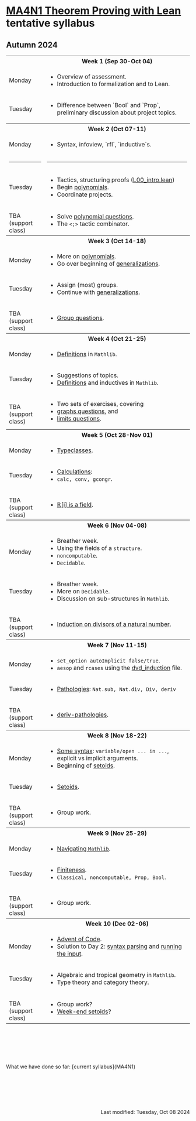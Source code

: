 <script type="text/javascript" id="MathJax-script" async
  src="https://cdn.jsdelivr.net/npm/mathjax@3/es5/tex-mml-chtml.js">
</script>
<script>
  MathJax = {
    tex: {
      inlineMath: [['$', '$']]
    }
  };
</script>

<!-- https://www.geeksforgeeks.org/how-to-reload-page-only-once-in-javascript/ -->
<script type='text/javascript'>
  (() => {
      if (window.localStorage) {
          if (!localStorage.getItem('reload')) {
              localStorage['reload'] = true;
              window.location.reload();
          } else {
              localStorage.removeItem('reload');
          }
      }
  })();
</script>
# [MA4N1 Theorem Proving with Lean](https://adomani.github.io/Syllabus/MA4N1/toc) tentative syllabus
## Autumn 2024

<table>
  <tbody>
<!--  ##################  Week 1  ################## -->
    <tr><th></th><th style="text-align: center">Week 1 (Sep 30-Oct 04)</th></tr>
    <tr><td>Monday</td>
      <td>
        <ul>
          <li>Overview of assessment.</li>
          <li>Introduction to formalization and to Lean.</li>
        </ul>
      </td>
    </tr>
    <tr><td>Tuesday</td>
      <td>
        <ul>
          <li>Difference between `Bool` and `Prop`, preliminary discussion about project topics.</li>
        </ul>
      </td>
    </tr>
<!--  ##################  Week 2  ################## -->
    <tr><th></th><th style="text-align: center">Week 2 (Oct 07-11)</th></tr>
    <tr><td>Monday</td>
      <td>
        <ul>
          <li>Syntax, infoview, `rfl`, `inductive`s.</li>
        </ul>
      </td>
    </tr>
    <tr><td class="divider"><hr/></td><td class="divider"><hr/></td></tr>
    <tr><td>Tuesday</td>
      <td>
        <ul>
          <li>Tactics, structuring proofs (<a href="https://github.com/adomani/MA4N1_Theorem_proving_with_Lean/blob/master/MA4N1/L00_intro.lean">L00_intro.lean</a>)</li>
          <li>Begin <a href="https://github.com/adomani/MA4N1_Theorem_proving_with_Lean/blob/master/MA4N1/L01_polynomials.lean">polynomials</a>.</li>
          <li>Coordinate projects.</li>
        </ul>
      </td>
    </tr>
    <tr><td><p style="margin-bottom:0;">TBA</p><p style="margin : 0; padding-top:0;">(support class)</p></td>
      <td>
        <ul>
          <li>Solve <a href="https://github.com/adomani/MA4N1_Theorem_proving_with_Lean/blob/master/MA4N1/L01_polynomial_questions.lean">polynomial questions</a>.</li>
          <li>The <code><;></code> tactic combinator.</li>
        </ul>
      </td>
    </tr>
<!--  ##################  Week 3  ################## -->
    <tr><th></th><th style="text-align: center">Week 3 (Oct 14-18)</th></tr>
    <tr><td>Monday</td>
      <td>
        <ul>
          <li>More on <a href="https://github.com/adomani/MA4N1_Theorem_proving_with_Lean/blob/master/MA4N1/L01_polynomials.lean">polynomials</a>.</li>
          <li>Go over beginning of <a href="https://github.com/adomani/MA4N1_Theorem_proving_with_Lean/blob/master/MA4N1/L02_generalizations.lean">generalizations</a>.</li>
        </ul>
      </td>
    </tr>
    <tr><td>Tuesday</td>
      <td>
        <ul>
          <li>Assign (most) groups.</li>
          <li>Continue with <a href="https://github.com/adomani/MA4N1_Theorem_proving_with_Lean/blob/master/MA4N1/L02_generalizations.lean">generalizations</a>.</li>
        </ul>
      </td>
    </tr>
    <tr><td><p style="margin-bottom:0;">TBA</p><p style="margin : 0; padding-top:0;">(support class)</p></td>
      <td>
        <ul>
          <li><a href="https://github.com/adomani/MA4N1_Theorem_proving_with_Lean/blob/master/MA4N1/L03_groups_questions.lean">Group questions</a>.</li>
        </ul>
      </td>
    </tr>
<!--  ##################  Week 4  ################## -->
    <tr><th></th><th style="text-align: center">Week 4 (Oct 21-25)</th></tr>
    <tr><td>Monday</td>
      <td>
        <ul>
          <li><a href="https://github.com/adomani/MA4N1_Theorem_proving_with_Lean/blob/master/MA4N1/L04_definitions.lean">Definitions</a> in <code>Mathlib</code>.</li>
        </ul>
      </td>
    </tr>
    <tr><td>Tuesday</td>
      <td>
        <ul>
          <li>Suggestions of topics.</li>
          <li><a href="https://github.com/adomani/MA4N1_Theorem_proving_with_Lean/blob/master/MA4N1/L04_definitions.lean">Definitions</a> and inductives in <code>Mathlib</code>.</li>
        </ul>
      </td>
    </tr>
    <tr><td><p style="margin-bottom:0;">TBA</p><p style="margin : 0; padding-top:0;">(support class)</p></td>
      <td>
        <ul>
          <li>Two sets of exercises, covering</li>
          <li><a href="https://github.com/adomani/MA4N1_Theorem_proving_with_Lean/blob/master/MA4N1/L05_graphs_questions.lean">graphs questions</a>, and</li>
          <li><a href="https://github.com/adomani/MA4N1_Theorem_proving_with_Lean/blob/master/MA4N1/L05_limits_questions.lean">limits questions</a>.</li>
        </ul>
      </td>
    </tr>
<!--  ##################  Week 5  ################## -->
    <tr><th></th><th style="text-align: center">Week 5 (Oct 28-Nov 01)</th></tr>
    <tr><td>Monday</td>
      <td>
        <ul>
          <li><a href="https://github.com/adomani/MA4N1_Theorem_proving_with_Lean/blob/master/MA4N1/L06_typeclasses.lean">Typeclasses</a>.</li>
        </ul>
      </td>
    </tr>
    <tr><td>Tuesday</td>
      <td>
        <ul>
          <li><a href="https://github.com/adomani/MA4N1_Theorem_proving_with_Lean/blob/master/MA4N1/L07_calculations.lean">Calculations</a>:</li>
          <li><code>calc, conv, gcongr</code>.</li>
        </ul>
      </td>
    </tr>
    <tr><td><p style="margin-bottom:0;">TBA</p><p style="margin : 0; padding-top:0;">(support class)</p></td>
      <td>
        <ul>
          <li><a href="https://github.com/adomani/MA4N1_Theorem_proving_with_Lean/blob/master/MA4N1/L08_Ri_hard.lean">&#x211D;[i] is a field</a>.</li>
        </ul>
      </td>
    </tr>
<!--  ##################  Week 6  ################## -->
    <tr><th></th><th style="text-align: center">Week 6 (Nov 04-08)</th></tr>
    <tr><td>Monday</td>
      <td>
        <ul>
          <li>Breather week.</li>
          <li>Using the fields of a <code>structure</code>.</li>
          <li><code>noncomputable</code>.</li>
          <li><code>Decidable</code>.</li>
        </ul>
      </td>
    </tr>
    <tr><td>Tuesday</td>
      <td>
        <ul>
          <li>Breather week.</li>
          <li>More on <code>Decidable</code>.</li>
          <li>Discussion on sub-structures in <code>Mathlib</code>.</li>
        </ul>
      </td>
    </tr>
    <tr><td><p style="margin-bottom:0;">TBA</p><p style="margin : 0; padding-top:0;">(support class)</p></td>
      <td>
        <ul>
          <li><a href="https://github.com/adomani/MA4N1_Theorem_proving_with_Lean/blob/master/MA4N1/L10_dvd_induction.lean">Induction on divisors of a natural number</a>.</li>
        </ul>
      </td>
    </tr>
<!--  ##################  Week 7  ################## -->
    <tr><th></th><th style="text-align: center">Week 7 (Nov 11-15)</th></tr>
    <tr><td>Monday</td>
      <td>
        <ul>
          <li><code>set_option autoImplicit false/true</code>.</li>
          <li><code>aesop</code> and <code>rcases</code> using the <a href="https://github.com/adomani/MA4N1_Theorem_proving_with_Lean/blob/master/MA4N1/L10_dvd_induction.lean">dvd_induction</a> file.</li>
        </ul>
      </td>
    </tr>
    <tr><td>Tuesday</td>
      <td>
        <ul>
          <li><a href="https://github.com/adomani/MA4N1_Theorem_proving_with_Lean/blob/master/MA4N1/L12_pathologies.lean">Pathologies</a>: <code>Nat.sub, Nat.div, Div, deriv</code></li>
        </ul>
      </td>
    </tr>
    <tr><td><p style="margin-bottom:0;">TBA</p><p style="margin : 0; padding-top:0;">(support class)</p></td>
      <td>
        <ul>
          <li><a href="https://github.com/adomani/MA4N1_Theorem_proving_with_Lean/blob/master/MA4N1/L13_deriv_pathologies_questions.lean">deriv-pathologies</a>.</li>
        </ul>
      </td>
    </tr>
<!--  ##################  Week 8  ################## -->
    <tr><th></th><th style="text-align: center">Week 8 (Nov 18-22)</th></tr>
    <tr><td>Monday</td>
      <td>
        <ul>
          <li><a href="https://github.com/adomani/MA4N1_Theorem_proving_with_Lean/blob/master/MA4N1/L14_in_implicit_explicit.lean">Some syntax</a>: <code>variable/open ... in ...</code>, explicit vs implicit arguments.</li>
          <li>Beginning of <a href="https://github.com/adomani/MA4N1_Theorem_proving_with_Lean/blob/master/MA4N1/L15_setoids.lean">setoids</a>.</li>
        </ul>
      </td>
    </tr>
    <tr><td>Tuesday</td>
      <td>
        <ul>
          <li><a href="https://github.com/adomani/MA4N1_Theorem_proving_with_Lean/blob/master/MA4N1/L15_setoids.lean">Setoids</a>.</li>
        </ul>
      </td>
    </tr>
    <tr><td><p style="margin-bottom:0;">TBA</p><p style="margin : 0; padding-top:0;">(support class)</p></td>
      <td>
        <ul>
          <li>Group work.</li>
        </ul>
      </td>
    </tr>
<!--  ##################  Week 9  ################## -->
    <tr><th></th><th style="text-align: center">Week 9 (Nov 25-29)</th></tr>
    <tr><td>Monday</td>
      <td>
        <ul>
          <li><a href="https://github.com/adomani/MA4N1_Theorem_proving_with_Lean/blob/master/MA4N1/L17_navigating_Mathlib.lean">Navigating <code>Mathlib</code></a>.</li>
        </ul>
      </td>
    </tr>
    <tr><td>Tuesday</td>
      <td>
        <ul>
          <li><a href="https://github.com/adomani/MA4N1_Theorem_proving_with_Lean/blob/master/MA4N1/L18_finiteness.lean">Finiteness</a>.</li>
          <li><code>Classical, noncomputable, Prop, Bool</code>.</li>
        </ul>
      </td>
    </tr>
    <tr><td><p style="margin-bottom:0;">TBA</p><p style="margin : 0; padding-top:0;">(support class)</p></td>
      <td>
        <ul>
          <li>Group work.</li>
        </ul>
      </td>
    </tr>
<!--  ##################  Week 10  ################## -->
    <tr><th></th><th style="text-align: center">Week 10 (Dec 02-06)</th></tr>
    <tr><td>Monday</td>
      <td>
        <ul>
          <li><a href="https://adventofcode.com/">Advent of Code</a>.</li>
          <li>Solution to Day 2: <a href="https://github.com/adomani/advents/blob/master/Advents/day02_syntax.lean">syntax parsing</a> and <a href="https://github.com/adomani/advents/blob/master/Advents/day02.lean">running the input</a>.</li>
        </ul>
      </td>
    </tr>
    <tr><td>Tuesday</td>
      <td>
        <ul>
          <li>Algebraic and tropical geometry in <code>Mathlib</code>.</li>
          <li>Type theory and category theory.</li>
        </ul>
      </td>
    </tr>
    <tr><td><p style="margin-bottom:0;">TBA</p><p style="margin : 0; padding-top:0;">(support class)</p></td>
      <td>
        <ul>
          <li>Group work?</li>
          <li><a href="https://github.com/adomani/MA4N1_Theorem_proving_with_Lean/blob/master/MA4N1/L16_setoids_week_end_questions.lean">Week-end setoids</a>?</li>
        </ul>
      </td>
    </tr>
  </tbody>
</table>
<p>&nbsp;</p><p>&nbsp;</p><p>&nbsp;</p>
What we have done so far: [current syllabus](MA4N1)
<p>&nbsp;</p><p>&nbsp;</p><p>&nbsp;</p>
<div style="text-align: right">Last modified: Tuesday, Oct 08 2024</div>

